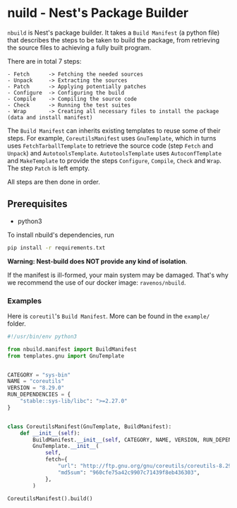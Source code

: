 # nuild - Nest's Package Builder

`nbuild` is Nest's package builder. It takes a `Build Manifest` (a python file) that describes the steps to be taken to build the package, from retrieving the source files to achieving a fully built program.

There are in total 7 steps:
```
- Fetch      -> Fetching the needed sources
- Unpack     -> Extracting the sources
- Patch      -> Applying potentially patches
- Configure  -> Configuring the build
- Compile    -> Compiling the source code
- Check      -> Running the test suites
- Wrap       -> Creating all necessary files to install the package (data and install manifest)
```

The `Build Manifest` can inherits existing templates to reuse some of their steps. For example, `CoreutilsManifest` uses `GnuTemplate`, which in turns uses `FetchTarballTemplate` to retrieve the source code (step `Fetch` and `Unpack`) and `AutotoolsTemplate`. `AutotoolsTemplate` uses `AutoconfTemplate` and `MakeTemplate` to provide the steps `Configure`, `Compile`, `Check` and `Wrap`. The step `Patch` is left empty.

All steps are then done in order.

## Prerequisites

* python3

To install nbuild's dependencies, run

```bash
pip install -r requirements.txt
```

**Warning: Nest-build does NOT provide any kind of isolation**.

If the manifest is ill-formed, your main system may be damaged. That's why we recommend the use of our docker image: `ravenos/nbuild`.

### Examples

Here is `coreutil`'s `Build Manifest`. More can be found in the `example/` folder.

```python
#!/usr/bin/env python3

from nbuild.manifest import BuildManifest
from templates.gnu import GnuTemplate


CATEGORY = "sys-bin"
NAME = "coreutils"
VERSION = "8.29.0"
RUN_DEPENDENCIES = {
    "stable::sys-lib/libc": ">=2.27.0"
}


class CoreutilsManifest(GnuTemplate, BuildManifest):
    def __init__(self):
        BuildManifest.__init__(self, CATEGORY, NAME, VERSION, RUN_DEPENDENCIES)
        GnuTemplate.__init__(
            self,
            fetch={
                "url": "http://ftp.gnu.org/gnu/coreutils/coreutils-8.29.tar.xz",
                "md5sum": "960cfe75a42c9907c71439f8eb436303",
            },
        )

CoreutilsManifest().build()
```
